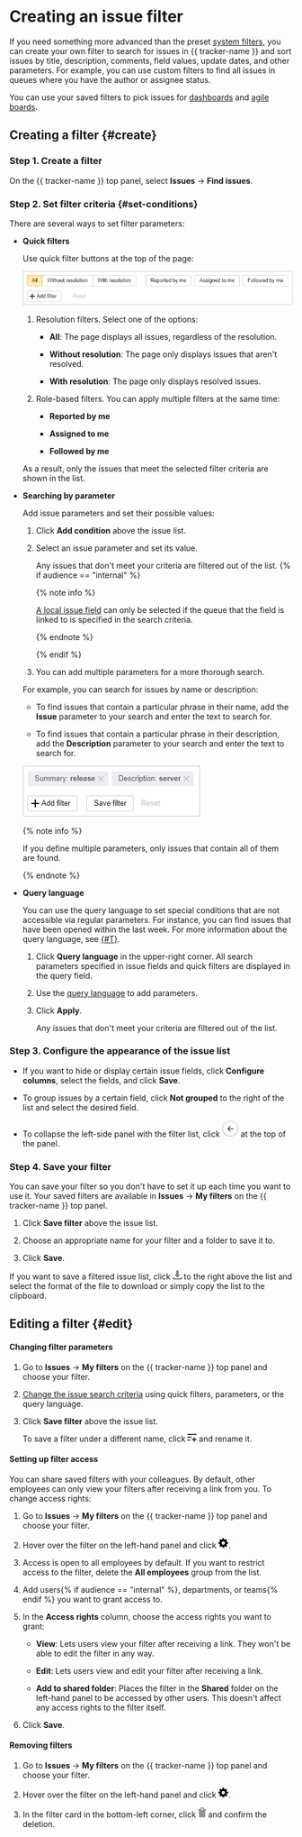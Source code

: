 # Creating an issue filter

If you need something more advanced than the preset [system filters](default-filters.md), you can create your own filter to search for issues in {{ tracker-name }} and sort issues by title, description, comments, field values, update dates, and other parameters. For example, you can use custom filters to find all issues in queues where you have the author or assignee status.

You can use your saved filters to pick issues for [dashboards](dashboard.md) and [agile boards](../manager/create-agile-board.md).

## Creating a filter {#create}

### Step 1. Create a filter

On the {{ tracker-name }} top panel, select **Issues** → **Find issues**.

### Step 2. Set filter criteria {#set-conditions}

There are several ways to set filter parameters:

- **Quick filters**

    Use quick filter buttons at the top of the page:

    ![image](../../_assets/tracker/quick-filters-new.png)

    1. Resolution filters. Select one of the options:

        - **All**: The page displays all issues, regardless of the resolution.

        - **Without resolution**: The page only displays issues that aren't resolved.

        - **With resolution**: The page only displays resolved issues.

    1. Role-based filters. You can apply multiple filters at the same time:

        - **Reported by me**

        - **Assigned to me**

        - **Followed by me**

    As a result, only the issues that meet the selected filter criteria are shown in the list.

- **Searching by parameter**

    Add issue parameters and set their possible values:

    1. Click **Add condition** above the issue list.

    1. Select an issue parameter and set its value.

        Any issues that don't meet your criteria are filtered out of the list.
{% if audience == "internal" %}

        {% note info %}

        [A local issue field](../local-fields.md) can only be selected if the queue that the field is linked to is specified in the search criteria.

        {% endnote %}

        {% endif %}

    1. You can add multiple parameters for a more thorough search.

    For example, you can search for issues by name or description:

    - To find issues that contain a particular phrase in their name, add the **Issue** parameter to your search and enter the text to search for.

    - To find issues that contain a particular phrase in their description, add the **Description** parameter to your search and enter the text to search for.

    ![](../../_assets/tracker/filters-condition.png)

    {% note info %}

    If you define multiple parameters, only issues that contain all of them are found.

    {% endnote %}

- **Query language**

    You can use the query language to set special conditions that are not accessible via regular parameters. For instance, you can find issues that have been opened within the last week. For more information about the query language, see [{#T}](query-filter.md).

    1. Click **Query language** in the upper-right corner. All search parameters specified in issue fields and quick filters are displayed in the query field.

    1. Use the [query language](query-filter.md) to add parameters.

    1. Click **Apply**.

        Any issues that don't meet your criteria are filtered out of the list.

### Step 3. Configure the appearance of the issue list

- If you want to hide or display certain issue fields, click **Configure columns**, select the fields, and click **Save**.

- To group issues by a certain field, click **Not grouped** to the right of the list and select the desired field.

- To collapse the left-side panel with the filter list, click ![](../../_assets/tracker/button-collapse.png) at the top of the panel.

### Step 4. Save your filter

You can save your filter so you don't have to set it up each time you want to use it. Your saved filters are available in **Issues** → **My filters** on the {{ tracker-name }} top panel.

1. Click **Save filter** above the issue list.

1. Choose an appropriate name for your filter and a folder to save it to.

1. Click **Save**.

If you want to save a filtered issue list, click ![](../../_assets/tracker/icon-download.png) to the right above the list and select the format of the file to download or simply copy the list to the clipboard.

## Editing a filter {#edit}

#### Changing filter parameters

1. Go to **Issues** → **My filters** on the {{ tracker-name }} top panel and choose your filter.

1. [Change the issue search criteria](#set-conditions) using quick filters, parameters, or the query language.

1. Click **Save filter** above the issue list.

    To save a filter under a different name, click ![](../../_assets/tracker/icon-save-as.png) and rename it.

#### Setting up filter access

You can share saved filters with your colleagues. By default, other employees can only view your filters after receiving a link from you. To change access rights:

1. Go to **Issues** → **My filters** on the {{ tracker-name }} top panel and choose your filter.

1. Hover over the filter on the left-hand panel and click ![](../../_assets/tracker/icon-settings.png).

1. Access is open to all employees by default. If you want to restrict access to the filter, delete the **All employees** group from the list.

1. Add users{% if audience == "internal" %}, departments, or teams{% endif %} you want to grant access to.

1. In the **Access rights** column, choose the access rights you want to grant:

    - **View**: Lets users view your filter after receiving a link. They won't be able to edit the filter in any way.

    - **Edit**: Lets users view and edit your filter after receiving a link.

    - **Add to shared folder**: Places the filter in the **Shared** folder on the left-hand panel to be accessed by other users. This doesn't affect any access rights to the filter itself.

1. Click **Save**.

#### Removing filters

1. Go to **Issues** → **My filters** on the {{ tracker-name }} top panel and choose your filter.

1. Hover over the filter on the left-hand panel and click ![](../../_assets/tracker/icon-settings.png).

1. In the filter card in the bottom-left corner, click ![](../../_assets/tracker/icon-delete.png) and confirm the deletion.


